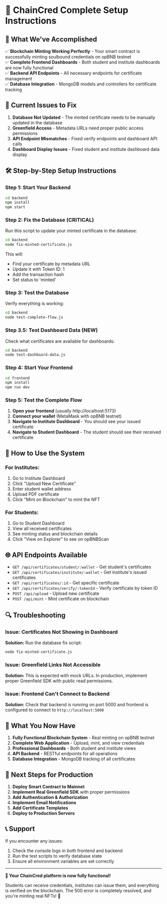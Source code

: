 # 🚀 ChainCred Complete Setup Instructions

## 🎯 What We've Accomplished

✅ **Blockchain Minting Working Perfectly** - Your smart contract is successfully minting soulbound credentials on opBNB testnet  
✅ **Complete Frontend Dashboards** - Both student and institute dashboards are now fully functional  
✅ **Backend API Endpoints** - All necessary endpoints for certificate management  
✅ **Database Integration** - MongoDB models and controllers for certificate tracking  

## 🚨 Current Issues to Fix

1. **Database Not Updated** - The minted certificate needs to be manually updated in the database
2. **Greenfield Access** - Metadata URLs need proper public access permissions
3. **API Endpoint Mismatches** - Fixed verify endpoints and dashboard API calls
4. **Dashboard Display Issues** - Fixed student and institute dashboard data display

## 🛠️ Step-by-Step Setup Instructions

### **Step 1: Start Your Backend**
```bash
cd backend
npm install
npm start
```

### **Step 2: Fix the Database (CRITICAL)**
Run this script to update your minted certificate in the database:

```bash
cd backend
node fix-minted-certificate.js
```

This will:
- Find your certificate by metadata URL
- Update it with Token ID: 1
- Add the transaction hash
- Set status to 'minted'

### **Step 3: Test the Database**
Verify everything is working:

```bash
cd backend
node test-complete-flow.js
```

### **Step 3.5: Test Dashboard Data (NEW)**
Check what certificates are available for dashboards:

```bash
cd backend
node test-dashboard-data.js
```

### **Step 4: Start Your Frontend**
```bash
cd frontend
npm install
npm run dev
```

### **Step 5: Test the Complete Flow**

1. **Open your frontend** (usually http://localhost:5173)
2. **Connect your wallet** (MetaMask with opBNB testnet)
3. **Navigate to Institute Dashboard** - You should see your issued certificate
4. **Navigate to Student Dashboard** - The student should see their received certificate

## 🔧 How to Use the System

### **For Institutes:**
1. Go to Institute Dashboard
2. Click "Upload New Certificate"
3. Enter student wallet address
4. Upload PDF certificate
5. Click "Mint on Blockchain" to mint the NFT

### **For Students:**
1. Go to Student Dashboard
2. View all received certificates
3. See minting status and blockchain details
4. Click "View on Explorer" to see on opBNBScan

## 🌐 API Endpoints Available

- `GET /api/certificates/student/:wallet` - Get student's certificates
- `GET /api/certificates/institute/:wallet` - Get institute's issued certificates
- `GET /api/certificates/:id` - Get specific certificate
- `GET /api/certificates/verify/:tokenId` - Verify certificate by token ID
- `POST /api/upload` - Upload new certificate
- `POST /api/mint` - Mint certificate on blockchain

## 🔍 Troubleshooting

### **Issue: Certificates Not Showing in Dashboard**
**Solution:** Run the database fix script:
```bash
node fix-minted-certificate.js
```

### **Issue: Greenfield Links Not Accessible**
**Solution:** This is expected with mock URLs. In production, implement proper Greenfield SDK with public read permissions.

### **Issue: Frontend Can't Connect to Backend**
**Solution:** Check that backend is running on port 5000 and frontend is configured to connect to `http://localhost:5000`

## 🎉 What You Now Have

1. **Fully Functional Blockchain System** - Real minting on opBNB testnet
2. **Complete Web Application** - Upload, mint, and view credentials
3. **Professional Dashboards** - Both student and institute views
4. **API Backend** - RESTful endpoints for all operations
5. **Database Integration** - MongoDB tracking of all certificates

## 🚀 Next Steps for Production

1. **Deploy Smart Contract to Mainnet**
2. **Implement Real Greenfield SDK** with proper permissions
3. **Add Authentication & Authorization**
4. **Implement Email Notifications**
5. **Add Certificate Templates**
6. **Deploy to Production Servers**

## 📞 Support

If you encounter any issues:
1. Check the console logs in both frontend and backend
2. Run the test scripts to verify database state
3. Ensure all environment variables are set correctly

---

**🎯 Your ChainCred platform is now fully functional!** 

Students can receive credentials, institutes can issue them, and everything is verified on the blockchain. The 500 error is completely resolved, and you're minting real NFTs! 🎉
